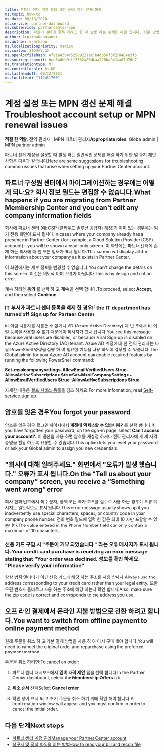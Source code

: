 ```yaml
---
title: 파트너 센터 계정 설정 또는 MPN 갱신 문제 해결
ms.topic: how-to
ms.date: 08/18/2020
ms.service: partner-dashboard
ms.subservice: partnercenter-mpn
description: 파트너 센터에 등록 하려고 할 때 발생 하는 문제를 해결 합니다. 지불 방법, 잊어버린 암호 등을 사용 하 여 문제를 해결 합니다.
author: ArpithaKanuganti
ms.author: v-arkanu
ms.localizationpriority: medium
ms.custom: SEOMAY.20
ms.openlocfilehash: 4fc1a43b4d525d9221ac7e4db56f5f278404e3f5
ms.sourcegitcommit: bce54ddb9fff7332a03d6aa228ba9414a87d76b7
ms.translationtype: MT
ms.contentlocale: ko-KR
ms.lasthandoff: 06/22/2021
ms.locfileid: "112431760"
---
```

# <a name="troubleshoot-account-setup-or-mpn-renewal-issues"></a><span data-ttu-id="e896c-104">계정 설정 또는 MPN 갱신 문제 해결</span><span class="sxs-lookup"><span data-stu-id="e896c-104">Troubleshoot account setup or MPN renewal issues</span></span>

<span data-ttu-id="e896c-105">**적절 한 역할**: 전역 관리자 | MPN 파트너 관리자</span><span class="sxs-lookup"><span data-stu-id="e896c-105">**Appropriate roles**: Global admin | MPN partner admin</span></span>
 
<span data-ttu-id="e896c-106">파트너 센터 계정을 설정할 때 발생 하는 일반적인 문제를 해결 하기 위한 몇 가지 제안 사항은 다음과 같습니다.</span><span class="sxs-lookup"><span data-stu-id="e896c-106">Here are some suggestions for troubleshooting common issues that arise when setting up your Partner Center account.</span></span>

## <a name="what-happens-if-you-are-migrating-from-partner-membership-center-and-you-cant-edit-any-company-information-fields"></a><span data-ttu-id="e896c-107">파트너 구성원 센터에서 마이그레이션하는 경우에는 어떻게 되나요? 회사 정보 필드는 편집할 수 없습니다.</span><span class="sxs-lookup"><span data-stu-id="e896c-107">What happens if you are migrating from Partner Membership Center and you can't edit any company information fields</span></span>

<span data-ttu-id="e896c-108">회사에 파트너 센터 (예: CSP (클라우드 솔루션 공급자) 계정)가 이미 있는 경우에는 읽기 전용 화면이 표시 됩니다.</span><span class="sxs-lookup"><span data-stu-id="e896c-108">In cases where your company already has a presence in Partner Center (for example, a Cloud Solution Provider (CSP) account) – you will be shown a read-only screen.</span></span> <span data-ttu-id="e896c-109">이 화면에는 파트너 센터에 존재 하는 회사에 대 한 모든 정보가 표시 됩니다.</span><span class="sxs-lookup"><span data-stu-id="e896c-109">This screen will display all the information about your company as it exists in Partner Center.</span></span>

<span data-ttu-id="e896c-110">이 화면에서는 세부 정보를 변경할 수 없습니다.</span><span class="sxs-lookup"><span data-stu-id="e896c-110">You can't change the details on this screen.</span></span> <span data-ttu-id="e896c-111">이것은 의도적 이며 오류가 아닙니다.</span><span class="sxs-lookup"><span data-stu-id="e896c-111">This is by design and not an error.</span></span>

<span data-ttu-id="e896c-112">계속 하려면 **동의** 를 선택 하 고 **계속** 을 선택 합니다.</span><span class="sxs-lookup"><span data-stu-id="e896c-112">To proceed, select **Accept**, and then select **Continue**.</span></span>


### <a name="if-the-it-department-has-turned-off-sign-up-for-partner-center"></a><span data-ttu-id="e896c-113">IT 부서가 **파트너 센터 등록을 해제 한** 경우</span><span class="sxs-lookup"><span data-stu-id="e896c-113">If the IT department has turned off **Sign up for Partner Center**</span></span>

<span data-ttu-id="e896c-114">바 이럴 사용자를 사용할 수 없거나 AD (Azure Active Directory) 테 넌 트에서 바 이럴 등록을 사용할 수 없기 때문에이 메시지가 표시 됩니다.</span><span class="sxs-lookup"><span data-stu-id="e896c-114">You see this message because viral users are disabled, or because Viral Sign-up is disabled on the Azure Active Directory (AD) tenant.</span></span> <span data-ttu-id="e896c-115">Azure AD 계정에 대 한 전역 관리자는 다음 PowerShell 명령을 실행 하 여 필요한 기능을 사용 하도록 설정할 수 있습니다.</span><span class="sxs-lookup"><span data-stu-id="e896c-115">The Global admin for your Azure AD account can enable required features by running the following PowerShell command:</span></span>

<span data-ttu-id="e896c-116">**Set-msolcompanysettings-AllowEmailVerifiedUsers $true-AllowAdHocSubscriptions $true**</span><span class="sxs-lookup"><span data-stu-id="e896c-116">**Set-MsolCompanySettings -AllowEmailVerifiedUsers $true -AllowAdHocSubscriptions $true**</span></span>

<span data-ttu-id="e896c-117">자세한 내용은 [셀프 서비스 등록](/azure/active-directory/users-groups-roles/directory-self-service-signup)을 참조 하세요.</span><span class="sxs-lookup"><span data-stu-id="e896c-117">For more information, read [Self-service sign up](/azure/active-directory/users-groups-roles/directory-self-service-signup).</span></span>

## <a name="you-forgot-your-password"></a><span data-ttu-id="e896c-118">암호를 잊은 경우</span><span class="sxs-lookup"><span data-stu-id="e896c-118">You forgot your password</span></span>

<span data-ttu-id="e896c-119">암호를 잊은 경우 로그인 페이지에서 **계정에 액세스할 수 없습니까?** 를 선택 합니다.</span><span class="sxs-lookup"><span data-stu-id="e896c-119">If you have forgotten your password, on the sign-in page, select **Can't access your account?**.</span></span> <span data-ttu-id="e896c-120">이 옵션을 사용 하면 암호를 재설정 하거나 전역 관리자에 게 새 자격 증명을 할당 하도록 요청할 수 있습니다.</span><span class="sxs-lookup"><span data-stu-id="e896c-120">This option lets you reset your password or ask your Global admin to assign you new credentials.</span></span>

## <a name="on-the-tell-us-about-your-company-screen-you-receive-a-something-went-wrong-error"></a><span data-ttu-id="e896c-121">"회사에 대해 알려주세요." 화면에서 "오류가 발생 했습니다." 오류가 표시 됩니다.</span><span class="sxs-lookup"><span data-stu-id="e896c-121">On the “Tell us about your company” screen, you receive a “Something went wrong” error</span></span>

<span data-ttu-id="e896c-122">회사 전화 번호에서 특수 문자, 공백 또는 국가 코드를 실수로 사용 하는 경우이 오류 메시지는 일반적으로 표시 됩니다.</span><span class="sxs-lookup"><span data-stu-id="e896c-122">This error message usually shows up if you inadvertently use special characters, spaces, or country code in your company phone number.</span></span> <span data-ttu-id="e896c-123">전화 번호 필드에 입력 한 값은 최대 10 자만 포함할 수 있습니다.</span><span class="sxs-lookup"><span data-stu-id="e896c-123">The value entered in the Phone Number field can only contain a maximum of 10 characters.</span></span>


### <a name="your-credit-card-purchase-is-receiving-an-error-message-stating-that-your-order-was-declined-please-verify-your-information"></a><span data-ttu-id="e896c-124">신용 카드 구입 시 "주문이 거부 되었습니다." 라는 오류 메시지가 표시 됩니다.</span><span class="sxs-lookup"><span data-stu-id="e896c-124">Your credit card purchase is receiving an error message stating that “Your order was declined.</span></span> <span data-ttu-id="e896c-125">정보를 확인 하세요. "</span><span class="sxs-lookup"><span data-stu-id="e896c-125">Please verify your information”</span></span>


<span data-ttu-id="e896c-126">항상 법적 엔터티가 아닌 신용 카드에 해당 하는 주소를 사용 합니다.</span><span class="sxs-lookup"><span data-stu-id="e896c-126">Always use the address corresponding to your credit card rather than your legal entity.</span></span> <span data-ttu-id="e896c-127">또한 우편 번호가 올바르고 사용 하는 주소에 해당 하는지 확인 합니다.</span><span class="sxs-lookup"><span data-stu-id="e896c-127">Also, make sure the zip code is correct and corresponds to the address you use.</span></span>

## <a name="you-want-to-switch-from-offline-payment-to-online-payment-method"></a><span data-ttu-id="e896c-128">오프 라인 결제에서 온라인 지불 방법으로 전환 하려고 합니다.</span><span class="sxs-lookup"><span data-stu-id="e896c-128">You want to switch from offline payment to online payment method</span></span> 

<span data-ttu-id="e896c-129">원래 주문을 취소 하 고 기본 결제 방법을 사용 하 여 다시 구매 해야 합니다.</span><span class="sxs-lookup"><span data-stu-id="e896c-129">You will need to cancel the original order and repurchase using the preferred payment method.</span></span>

<span data-ttu-id="e896c-130">주문을 취소 하려면:</span><span class="sxs-lookup"><span data-stu-id="e896c-130">To cancel an order:</span></span>

1. <span data-ttu-id="e896c-131">파트너 센터 대시보드에서 **멤버 자격 제안** 탭을 선택 합니다.</span><span class="sxs-lookup"><span data-stu-id="e896c-131">In the Partner Center dashboard, select the **Membership Offers** tab.</span></span>

2. <span data-ttu-id="e896c-132">**취소 순서** 선택</span><span class="sxs-lookup"><span data-stu-id="e896c-132">Select **Cancel order**</span></span>

3. <span data-ttu-id="e896c-133">확인 창이 표시 되 고 초기 주문을 취소 하기 위해 확인 해야 합니다.</span><span class="sxs-lookup"><span data-stu-id="e896c-133">A confirmation window will appear and you must confirm in order to cancel the initial order.</span></span>

## <a name="next-steps"></a><span data-ttu-id="e896c-134">다음 단계</span><span class="sxs-lookup"><span data-stu-id="e896c-134">Next steps</span></span>

- [<span data-ttu-id="e896c-135">파트너 센터 계정 관리</span><span class="sxs-lookup"><span data-stu-id="e896c-135">Manage your Partner Center account</span></span>](partner-center-account-setup.md)
- [<span data-ttu-id="e896c-136">청구서 및 정찰 파일을 읽는 방법</span><span class="sxs-lookup"><span data-stu-id="e896c-136">How to read your bill and recon file</span></span>](read-your-bill.md)
